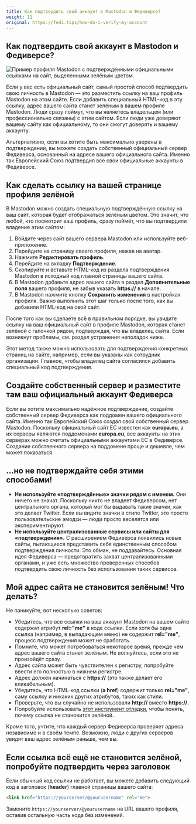 ```yaml
---
title: Как подтвердить свой аккаунт в Mastodon и Федиверсе?
weight: 11
original: https://fedi.tips/how-do-i-verify-my-account
---
```


## Как подтвердить свой аккаунт в Mastodon и Федиверсе?

![Пример профиля Mastodon с подтверждёнными официальными ссылками на сайт, выделенными зелёным цветом.](https://fedi.tips/wp-content/uploads/2022/12/TexasObserverVerificationExample.png "Пример профиля Mastodon с подтверждённой официальной ссылкой на сайт и работающий на собственном сервере с уникальным доменным именем")<!-- todo: заменить на локализованное изображение -->

Если у вас есть официальный сайт, самый простой способ подтвердить свою личность в Mastodon — это разместить ссылку на ваш профиль Mastodon на этом сайте. Если добавить специальный HTML-код в эту ссылку, адрес вашего сайта станет зелёным в вашем профиле Mastodon. Люди сразу поймут, что вы являетесь владельцем (или профессионально связаны) с этим сайтом. Если люди уже доверяют вашему сайту как официальному, то они смогут доверять и вашему аккаунту.

Альтернативно, если вы хотите быть максимально уверены в подтверждении, вы можете создать собственный официальный сервер Федиверса, основанный на адресе вашего официального сайта. Именно так Европейский Союз подтвердил все свои официальные аккаунты в Федиверсе.

## Как сделать ссылку на вашей странице профиля зелёной

В Mastodon можно создать специальную подтверждённую ссылку на ваш сайт, которая будет отображаться зелёным цветом. Это значит, что любой, кто посмотрит ваш профиль, сразу поймёт, что вы подтвердили владение этим сайтом:

1. Войдите через сайт вашего сервера Mastodon или используйте веб-приложение.
2. Перейдите на страницу своего профиля, нажав на аватар.
3. Нажмите **Редактировать профиль**.
4. Перейдите на вкладку **Подтверждение**.
5. Скопируйте и вставьте HTML-код из раздела подтверждения Mastodon в исходный код главной страницы вашего сайта.
6. В Mastodon добавьте адрес вашего сайта в раздел **Дополнительные поля** вашего профиля, не забыв указать **https://** в начале.
7. В Mastodon нажмите кнопку **Сохранить изменения** в настройках профиля. Важно выполнить этот шаг только после того, как вы добавили HTML-код на свой сайт.

После того как вы сделаете всё в правильном порядке, вы увидите ссылку на ваш официальный сайт в профиле Mastodon, которая станет зелёной с галочкой рядом, подтверждая, что вы владелец сайта. Если возникнут проблемы, см. раздел устранения неполадок ниже.

Этот метод также можно использовать для подтверждения конкретных страниц на сайте, например, если вы указаны как сотрудник организации. Главное, чтобы владелец сайта согласился добавить специальный код подтверждения.

## Создайте собственный сервер и разместите там ваш официальный аккаунт Федиверса

Если вы хотите максимально надёжное подтверждение, создайте собственный сервер Федиверса как поддомен вашего официального сайта. Именно так Европейский Союз создал свой собственный сервер Mastodon. Поскольку официальный сайт ЕС известен как **europa.eu**, а их серверы являются поддоменами **europa.eu**, все аккаунты на этих серверах можно считать официальными аккаунтами ЕС в Федиверсе. Создание собственного сервера на поддомене проще и дешевле, чем может показаться.

## …но не подтверждайте себя этими способами!

- **Не используйте «подтверждённые» значки рядом с именем.** Они ничего не значат. Поскольку никто не владеет Федиверсом, нет центрального органа, который мог бы выдавать такие значки, как это делает Twitter. Если вы видите значки в стиле Twitter, это просто пользовательские эмодзи — люди просто веселятся или экспериментируют.
- **Не используйте централизованные сервисы или сайты для «подтверждения».** С расширением Федиверса появились новые сайты, пытающиеся представить себя единственным способом подтверждения личности. Это обман, не поддавайтесь. Основная идея Федиверса — предотвратить захват централизованными органами, и уже есть множество проверенных способов подтвердить свою личность без использования таких сервисов.

## Мой адрес сайта не становится зелёным! Что делать?

Не паникуйте, вот несколько советов:

- Убедитесь, что все ссылки на ваш аккаунт Mastodon на вашем сайте содержат атрибут **rel="me"** в коде ссылки. Если хотя бы одна ссылка (например, в выпадающем меню) не содержит **rel="me"**, процесс подтверждения может не сработать.
- Помните, что может потребоваться некоторое время, прежде чем адрес вашего сайта станет зелёным. Не волнуйтесь, если это не произойдёт сразу.
- Адрес сайта может быть чувствителен к регистру, попробуйте ввести его полностью в нижнем регистре.
- Адрес должен начинаться с **https://** (это также делает его кликабельным).
- Убедитесь, что HTML-код ссылки (**a href**) содержит только **rel="me"**, саму ссылку и никаких других атрибутов, таких как стили.
- Проверьте, что вы случайно не использовали **http://** вместо **https://**.
- Попробуйте использовать [этот инструмент отладки](https://mastodon-link-debugger.vercel.app/), чтобы понять, почему ссылка не становится зелёной.

Кроме того, учтите, что каждый сервер Федиверса проверяет адреса независимо и в своём темпе. Возможно, люди с других серверов увидят ваш адрес зелёным раньше, чем вы.

## Если ссылка всё ещё не становится зелёной, попробуйте подтвердить через заголовок

Если обычный код ссылки не работает, вы можете добавить следующий код в заголовок (**header**) главной страницы вашего сайта:

```html
<link href="https://yourserver/@yourusername" rel="me">
```

Замените `https://yourserver/@yourusername` на URL вашего профиля, оставив остальную часть кода без изменений.